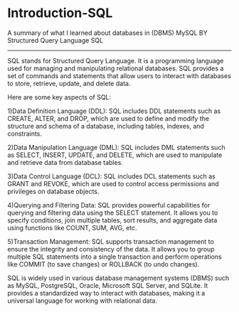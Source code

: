 # Introduction-SQL
A summary of what I learned about databases in (DBMS) MySQL  BY Structured Query Language SQL

*********************************************************************************************************
SQL stands for Structured Query Language. It is a programming language used for managing and manipulating relational databases.
SQL provides a set of commands and statements that allow users to interact with databases to store, retrieve, update, and delete data.

Here are some key aspects of SQL:

1)Data Definition Language (DDL): SQL includes DDL statements such as CREATE, ALTER, and DROP, which are used to define and modify the structure and schema of a database, including tables, indexes, and constraints.

2)Data Manipulation Language (DML): SQL includes DML statements such as SELECT, INSERT, UPDATE, and DELETE, which are used to manipulate and retrieve data from database tables.

3)Data Control Language (DCL): SQL includes DCL statements such as GRANT and REVOKE, which are used to control access permissions and privileges on database objects.

4)Querying and Filtering Data: SQL provides powerful capabilities for querying and filtering data using the SELECT statement. It allows you to specify conditions, join multiple tables, sort results, and aggregate data using functions like COUNT, SUM, AVG, etc.

5)Transaction Management: SQL supports transaction management to ensure the integrity and consistency of the data. It allows you to group multiple SQL statements into a single transaction and perform operations like COMMIT (to save changes) or ROLLBACK (to undo changes).

SQL is widely used in various database management systems (DBMS) such as MySQL, PostgreSQL, Oracle, Microsoft SQL Server, and SQLite. It provides a standardized way to interact with databases, making it a universal language for working with relational data.


